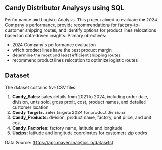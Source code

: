 ## Candy Distributor Analysys using SQL
Performance and Logistic Analysis. 
This project aimed to evaluate the 2024 Company's performance, provide recommendations for factory-to-customer shipping routes, and identify options for product lines relocations based on data-driven insights.
Primary objectives: 
- 2024 Company's performance evaluation
- which product lines have the best product margin
- determine the most and least efficient shipping routes
- recommend product lines relocation to optimize logistic routes

## Dataset
The dataset contains five CSV files:
1. **Candy_Sales:** sales details from 2021 to 2024, including order date, division, units sold, gross profit, cost, product names, and detailed customer location
2. **Candy Targets:** sales targets 2024 for product divisions
3. **Candy_Products:** division, product name, factory, unit price, and unit cost
4. **Candy_Factories:** factory name, latitude and longitude
5. **Uszips:** latitude and longitude coordinates for customers zip codes
   
Data Source: (https://app.mavenanalytics.io/datasets)
